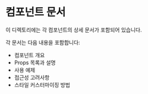# 컴포넌트 문서

이 디렉토리에는 각 컴포넌트의 상세 문서가 포함되어 있습니다.

각 문서는 다음 내용을 포함합니다:

- 컴포넌트 개요
- Props 목록과 설명
- 사용 예제
- 접근성 고려사항
- 스타일 커스터마이징 방법